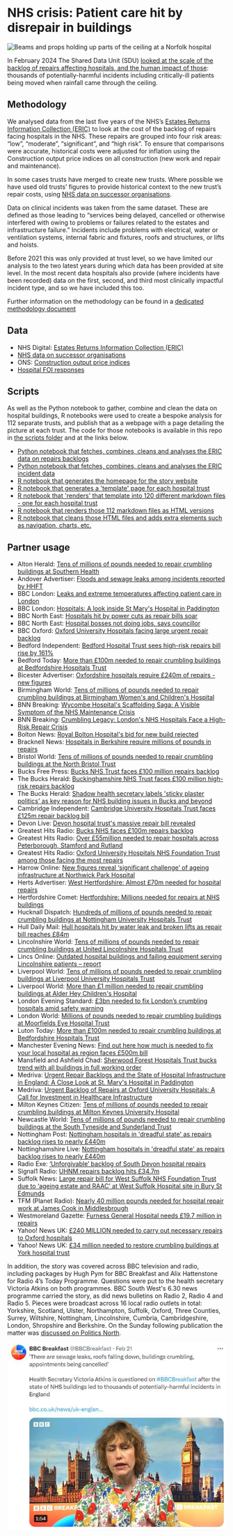 # NHS crisis: Patient care hit by disrepair in buildings

![Beams and props holding up parts of the ceiling at a Norfolk hospital](https://ichef.bbci.co.uk/news/976/cpsprodpb/2DE4/production/_125684711_16079512-877c-4545-bb73-f8328783cc10.png.webp)

In February 2024 The Shared Data Unit (SDU) [looked at the scale of the backlog of repairs affecting hospitals, and the human impact of those](https://www.bbc.co.uk/news/uk-england-68214879): thousands of potentially-harmful incidents including critically-ill patients being moved when rainfall came through the ceiling.

## Methodology

We analysed data from the last five years of the NHS’s [Estates Returns Information Collection (ERIC)](https://digital.nhs.uk/data-and-information/publications/statistical/estates-returns-information-collection) to look at the cost of the backlog of repairs facing hospitals in the NHS. These repairs are grouped into four risk areas: “low”, “moderate”, “significant”, and “high risk”. To ensure that comparisons were accurate, historical costs were adjusted for inflation using the Construction output price indices on all construction (new work and repair and maintenance).

In some cases trusts have merged to create new trusts. Where possible we have used old trusts’ figures to provide historical context to the new trust’s repair costs, using [NHS data on successor organisations](https://digital.nhs.uk/services/organisation-data-service/export-data-files/csv-downloads/miscellaneous).

Data on clinical incidents was taken from the same dataset. These are defined as those leading to “services being delayed, cancelled or otherwise interfered with owing to problems or failures related to the estates and infrastructure failure.” Incidents include problems with electrical, water or ventilation systems, internal fabric and fixtures, roofs and structures, or lifts and hoists.

Before 2021 this was only provided at trust level, so we have limited our analysis to the two latest years during which data has been provided at site level. In the most recent data hospitals also provide (where incidents have been recorded) data on the first, second, and third most clinically impactful incident type, and so we have included this too.

Further information on the methodology can be found in a [dedicated methodology document](https://docs.google.com/document/d/1wVUgjH1YpWRKX2Tthkbf0i0XoI9p6giUbI-emnzhDsE/edit?usp=sharing)

## Data

* NHS Digital: [Estates Returns Information Collection (ERIC)](https://digital.nhs.uk/data-and-information/publications/statistical/estates-returns-information-collection)
* [NHS data on successor organisations](https://digital.nhs.uk/services/organisation-data-service/export-data-files/csv-downloads/miscellaneous)
* ONS: [Construction output price indices](https://www.ons.gov.uk/businessindustryandtrade/constructionindustry/datasets/interimconstructionoutputpriceindices)
* [Hospital FOI responses](https://docs.google.com/spreadsheets/d/1VWCysIpaq0H3xh8XxbEMo73EmeIJbdzfcaCg-koqJw0/edit?usp=sharing)

## Scripts

As well as the Python notebook to gather, combine and clean the data on hospital buildings, R notebooks were used to create a bespoke analysis for 112 separate trusts, and publish that as a webpage with a page detailing the picture at each trust. The code for those notebooks is available in this repo in [the scripts folder](https://github.com/BBC-Data-Unit/hospitalbuildings/tree/main/scripts) and at the links below.

* [Python notebook that fetches, combines, cleans and analyses the ERIC data on repairs backlogs](https://github.com/BBC-Data-Unit/hospitalbuildings/blob/main/scripts/hospitalBuildingsAnalysisREPAIRS.ipynb)
* [Python notebook that fetches, combines, cleans and analyses the ERIC incident data](https://github.com/BBC-Data-Unit/hospitalbuildings/blob/main/scripts/hospitalBuildingsAnalysisINCIDENTS.ipynb)
* [R notebook that generates the homepage for the story website](https://github.com/BBC-Data-Unit/hospitalbuildings/blob/main/scripts/index.Rmd)
* [R notebook that generates a 'template' page for each hospital trust](https://github.com/BBC-Data-Unit/hospitalbuildings/blob/main/scripts/01templateBYTRUST.Rmd)
* [R notebook that 'renders' that template into 120 different markdown files - one for each hospital trust](https://github.com/BBC-Data-Unit/hospitalbuildings/blob/main/scripts/02render.Rmd)
* [R notebook that renders those 112 markdown files as HTML versions](https://github.com/BBC-Data-Unit/hospitalbuildings/blob/main/scripts/03renderhtml.Rmd)
* [R notebook that cleans those HTML files and adds extra elements such as navigation, charts, etc.](https://github.com/BBC-Data-Unit/hospitalbuildings/blob/main/scripts/04cleaning.Rmd)

## Partner usage

* Alton Herald: [Tens of millions of pounds needed to repair crumbling buildings at Southern Health](https://www.altonherald.com/news/tens-of-millions-of-pounds-needed-to-repair-crumbling-buildings-at-southern-health-667125)
* Andover Advertiser: [Floods and sewage leaks among incidents reported by HHFT](https://www.andoveradvertiser.co.uk/news/24131780.floods-sewage-leaks-among-incidents-reported-hhft/)
* BBC London: [Leaks and extreme temperatures affecting patient care in London](https://www.bbc.co.uk/news/uk-england-london-68350346)
* BBC London: [Hospitals: A look inside St Mary's Hospital in Paddington](https://www.bbc.co.uk/news/av/uk-england-london-68364140)
* BBC North East: [Hospitals hit by power cuts as repair bills soar](https://www.bbc.co.uk/news/articles/ce7lkwxd894o)
* BBC North East: [Hospital bosses not doing jobs, says councillor](https://www.bbc.co.uk/news/articles/cq5xn9y0ddko)
* BBC Oxford: [Oxford University Hospitals facing large urgent repair backlog](https://www.bbc.co.uk/news/uk-england-oxfordshire-68359066)
* Bedford Independent: [Bedford Hospital Trust sees high-risk repairs bill rise by 161%](https://www.bedfordindependent.co.uk/bedford-hospital-trust-sees-high-risk-repairs-bill-rise-by-161/)
* Bedford Today: [More than £100m needed to repair crumbling buildings at Bedfordshire Hospitals Trust](https://www.bedfordtoday.co.uk/health/more-than-ps100m-needed-to-repair-crumbling-buildings-at-bedfordshire-hospitals-trust-4528134)
* Bicester Advertiser: [Oxfordshire hospitals require £240m of repairs - new figures](https://www.bicesteradvertiser.net/news/24132995.oxfordshire-hospitals-require-240m-repairs---new-figures/)
* Birmingham World: [Tens of millions of pounds needed to repair crumbling buildings at Birmingham Women's and Children's Hospital](https://www.birminghamworld.uk/your-birmingham/birmingham/tens-of-millions-of-pounds-needed-to-repair-crumbling-buildings-at-birmingham-womens-and-childrens-hospital-4526309)
* BNN Breaking: [Wycombe Hospital's Scaffolding Saga: A Visible Symptom of the NHS Maintenance Crisis](https://bnnbreaking.com/breaking-news/health/wycombe-hospitals-scaffolding-saga-a-visible-symptom-of-the-nhs-maintenance-crisis)
* BNN Breaking: [Crumbling Legacy: London's NHS Hospitals Face a High-Risk Repair Crisis](https://bnnbreaking.com/politics/crumbling-legacy-londons-nhs-hospitals-face-a-high-risk-repair-crisis)
* Bolton News: [Royal Bolton Hospital's bid for new build rejected](https://www.theboltonnews.co.uk/news/24136608.royal-bolton-hospitals-bid-new-build-rejected/)
* Bracknell News: [Hospitals in Berkshire require millions of pounds in repairs](https://www.bracknellnews.co.uk/news/24142134.hospitals-berkshire-require-millions-pounds-repairs/)
* Bristol World: [Tens of millions of pounds needed to repair crumbling buildings at the North Bristol Trust](https://www.bristolworld.com/your-bristol/south-gloucestershire/tens-of-millions-of-pounds-needed-to-repair-crumbling-buildings-at-the-north-bristol-trust-4526277)
* Bucks Free Press: [Bucks NHS Trust faces £100 million repairs backlog](https://www.bucksfreepress.co.uk/awards/bhsc-awards-2021/news/24131107.bucks-nhs-trust-faces-100-million-repairs-backlog/)
* The Bucks Herald: [Buckinghamshire NHS Trust faces £100 million high-risk repairs backlog](https://www.bucksherald.co.uk/health/buckinghamshire-nhs-trust-faces-ps100-million-high-risk-repairs-backlog-4526934)
* The Bucks Herald: [Shadow health secretary labels 'sticky plaster politics' as key reason for NHS building issues in Bucks and beyond](https://www.bucksherald.co.uk/news/politics/shadow-health-secretary-labels-sticky-plaster-politics-as-key-reason-for-nhs-building-issues-in-bucks-and-beyond-4529524)
* Cambridge Independent: [Cambridge University Hospitals Trust faces £125m repair backlog bill](https://www.cambridgeindependent.co.uk/news/cambridge-university-hospitals-trust-faces-125m-repair-back-9354159/)
* Devon Live: [Devon hospital trust's massive repair bill revealed](https://www.devonlive.com/news/devon-news/devon-hospital-trusts-massive-repair-9121391)
* Greatest Hits Radio: [Bucks NHS faces £100m repairs backlog](https://planetradio.co.uk/greatest-hits/beds-bucks-herts/news/bucks-nhs-faces-pound100m-repairs-backlog/)
* Greatest Hits Radio: [Over £55million needed to repair hospitals across Peterborough, Stamford and Rutland](https://planetradio.co.uk/greatest-hits/cambridgeshire/news/millions-needed-to-repair-peterborough-hospitals/)
* Greatest Hits Radio: [Oxford University Hospitals NHS Foundation Trust among those facing the most repairs](https://planetradio.co.uk/greatest-hits/oxfordshire/news/oxford-university-hospitals-nhs-foundation-trust-among-those-facing-the-most-repairs/)
* Harrow Online: [New figures reveal ‘significant challenge’ of ageing infrastructure at Northwick Park Hospital](https://harrowonline.org/2024/02/22/new-figures-reveal-significant-challenge-of-ageing-infrastructure-at-northwick-park-hospital/)
* Herts Advertiser: [West Hertfordshire: Almost £70m needed for hospital repairs](https://www.hertsad.co.uk/news/24139462.west-hertfordshire-almost-70m-needed-hospital-repairs/)
* Hertfordshire Comet: [Hertfordshire: Millions needed for repairs at NHS buildings](https://www.thecomet.net/news/24143678.hertfordshire-millions-needed-repairs-nhs-buildings/)
* Hucknall Dispatch: [Hundreds of millions of pounds needed to repair crumbling buildings at Nottingham University Hospitals Trust](https://www.hucknalldispatch.co.uk/news/people/hundreds-of-millions-of-pounds-needed-to-repair-crumbling-buildings-at-nottingham-university-hospitals-trust-4529252)
* Hull Daily Mail: [Hull hospitals hit by water leak and broken lifts as repair bill reaches £84m](https://www.hulldailymail.co.uk/news/hull-east-yorkshire-news/hull-hospitals-face-water-leaks-9117770)
* Lincolnshire World: [Tens of millions of pounds needed to repair crumbling buildings at United Lincolnshire Hospitals Trust](https://www.lincolnshireworld.com/lincolnshire/grantham/tens-of-millions-of-pounds-needed-to-repair-crumbling-buildings-at-united-lincolnshire-hospitals-trust-4526244)
* Lincs Online: [Outdated hospital buildings and failing equipment serving Lincolnshire patients – report](https://www.lincsonline.co.uk/spalding/news/the-outdated-hospital-buildings-and-failing-equipment-servin-9353722/)
* Liverpool World: [Tens of millions of pounds needed to repair crumbling buildings at Liverpool University Hospitals Trust](https://www.liverpoolworld.uk/your-merseyside/liverpool/tens-of-millions-of-pounds-needed-to-repair-crumbling-buildings-at-liverpool-university-hospitals-trust-4526268)
* Liverpool World: [More than £1 million needed to repair crumbling buildings at Alder Hey Children's Hospital](https://www.liverpoolworld.uk/your-merseyside/liverpool/more-than-ps1-million-needed-to-repair-crumbling-buildings-at-alder-hey-childrens-hospital-4526305)
* London Evening Standard: [£3bn needed to fix London’s crumbling hospitals amid safety warning](https://www.standard.co.uk/news/health/london-hospitals-repair-patient-safety-b1138171.html)
* London World: [Millions of pounds needed to repair crumbling buildings at Moorfields Eye Hospital Trust](https://www.londonworld.com/your-london/islington/millions-of-pounds-needed-to-repair-crumbling-buildings-at-moorfields-eye-hospital-trust-4526275)
* Luton Today: [More than £100m needed to repair crumbling buildings at Bedfordshire Hospitals Trust](https://www.lutontoday.co.uk/health/more-than-ps100m-needed-to-repair-crumbling-buildings-at-bedfordshire-hospitals-trust-4528134)
* Manchester Evening News: [Find out here how much is needed to fix your local hospital as region faces £500m bill](https://www.manchestereveningnews.co.uk/news/greater-manchester-news/find-out-here-how-much-28686505)
* Mansfield and Ashfield Chad: [Sherwood Forest Hospitals Trust bucks trend with all buildings in full working order](https://www.chad.co.uk/health/sherwood-forest-hospitals-trust-bucks-trend-with-all-buildings-in-full-working-order-4529040)
* Medriva: [Urgent Repair Backlogs and the State of Hospital Infrastructure in England: A Close Look at St. Mary's Hospital in Paddington](https://medriva.com/breaking-news/urgent-repair-backlogs-and-the-state-of-hospital-infrastructure-in-england-a-close-look-at-st-marys-hospital-in-paddington/)
* Medriva: [Urgent Backlog of Repairs at Oxford University Hospitals: A Call for Investment in Healthcare Infrastructure](https://medriva.com/health/healthcare/urgent-backlog-of-repairs-at-oxford-university-hospitals-a-call-for-investment-in-healthcare-infrastructure/)
* Milton Keynes Citizen: [Tens of millions of pounds needed to repair crumbling buildings at Milton Keynes University Hospital](https://www.miltonkeynes.co.uk/news/people/tens-of-millions-of-pounds-needed-to-repair-crumbling-buildings-at-milton-keynes-university-hospital-4529101)
* Newcastle World: [Tens of millions of pounds needed to repair crumbling buildings at the South Tyneside and Sunderland Trust](https://www.newcastleworld.com/your-newcastle/south-tyneside/tens-of-millions-of-pounds-needed-to-repair-crumbling-buildings-at-the-south-tyneside-and-sunderland-trust-4526267)
* Nottingham Post: [Nottingham hospitals in 'dreadful state' as repairs backlog rises to nearly £440m](https://www.nottinghampost.com/news/nottingham-news/nottingham-hospitals-dreadful-state-repairs-9114146)
* Nottinghamshire Live: [Nottingham hospitals in 'dreadful state' as repairs backlog rises to nearly £440m](https://www.nottinghampost.com/news/nottingham-news/nottingham-hospitals-dreadful-state-repairs-9114146)
* Radio Exe: [‘Unforgivable’ backlog of South Devon hospital repairs](https://www.radioexe.co.uk/news-and-features/local-news/unforgivable-backlog-of-south-devon-hospital-repairs/)
* Signal1 Radio: [UHNM repairs backlog hits £34.7m](https://planetradio.co.uk/signal1/local/news/uhnm-repairs-backlog-hits-pound347m/)
* Suffolk News: [Large repair bill for West Suffolk NHS Foundation Trust due to ‘ageing estate and RAAC’ at West Suffolk Hospital site in Bury St Edmunds](https://www.suffolknews.co.uk/bury-st-edmunds/news/amp/safety-is-our-priority-hospital-s-trust-has-one-of-bigges-9353322/)
* TFM (Planet Radio): [Nearly 40 million pounds needed for hospital repair work at James Cook in Middlesbrough](https://planetradio.co.uk/tfm/local/news/nearly-40-million-pounds-needed-james-cook-hospital-middlesbrough-repair-work/)
* Westmoreland Gazette: [Furness General Hospital needs £19.7 million in repairs](https://www.thewestmorlandgazette.co.uk/news/24135397.furness-general-hospital-needs-19-7-million-repairs/)
* Yahoo! News UK: [£240 MILLION needed to carry out necessary repairs to Oxford hospitals](https://uk.news.yahoo.com/240-million-needed-carry-necessary-123000215.html)
* Yahoo! News UK: [£34 million needed to restore crumbling buildings at York hospital trust](https://uk.news.yahoo.com/34-million-needed-restore-crumbling-040000194.html)

In addition, the story was covered across BBC television and radio, including packages by Hugh Pym for BBC Breakfast and Alix Hattenstone for Radio 4’s Today Programme. Questions were put to the health secretary Victoria Atkins on both programmes. BBC South West's 6.30 news programme carried the story, as did news bulletins on Radio 2, Radio 4 and Radio 5. Pieces were broadcast across 16 local radio outlets in total: Yorkshire, Scotland, Ulster, Northampton, Suffolk, Oxford, Three Counties, Surrey, Wiltshire, Nottingham, Lincolnshire, Cumbria, Cambridgeshire, London, Shropshire and Berkshire. On the Sunday following publication the matter was [discussed on Politics North](https://www.bbc.co.uk/news/articles/cq5xn9y0ddko).

![Victoria Atkins](https://raw.githubusercontent.com/BBC-Data-Unit/hospitalbuildings/main/victoriaatkins.jpeg)

